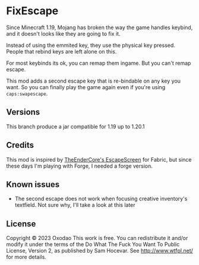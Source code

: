 # FixEscape

Since Minecraft 1.19, Mojang has broken the way the game handles keybind, and it doesn't looks like they are going to fix it.

Instead of using the emmited key, they use the physical key pressed. People that rebind keys are left alone on this.

For most keybinds its ok, you can remap them ingame. But you can't remap escape.

This mod adds a second escape key that is re-bindable on any key you want. So you can finally play the game again even if you're using `caps:swapescape`.

## Versions

This branch produce a jar compatible for 1.19 up to 1.20.1


## Credits

This mod is inspired by [TheEnderCore's EscapeScreen](https://github.com/theendercore/EscapeScreen) for Fabric, but since these days I'm playing with Forge, I needed a forge version.

## Known issues

- The second escape does not work when focusing creative inventory's textfield. Not sure why, I'll take a look at this later


## License

Copyright © 2023 Oxodao
This work is free. You can redistribute it and/or modify it under the
terms of the Do What The Fuck You Want To Public License, Version 2,
as published by Sam Hocevar. See http://www.wtfpl.net/ for more details.